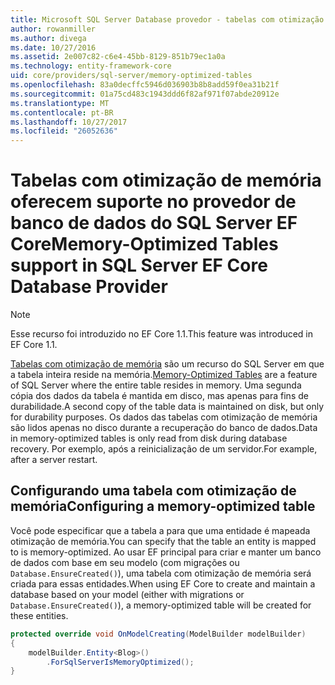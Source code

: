 ```yaml
---
title: Microsoft SQL Server Database provedor - tabelas com otimização de memória - EF Core
author: rowanmiller
ms.author: divega
ms.date: 10/27/2016
ms.assetid: 2e007c82-c6e4-45bb-8129-851b79ec1a0a
ms.technology: entity-framework-core
uid: core/providers/sql-server/memory-optimized-tables
ms.openlocfilehash: 83a0decffc5946d036903b8b8add59f0ea31b21f
ms.sourcegitcommit: 01a75cd483c1943ddd6f82af971f07abde20912e
ms.translationtype: MT
ms.contentlocale: pt-BR
ms.lasthandoff: 10/27/2017
ms.locfileid: "26052636"
---
```

# <a name="memory-optimized-tables-support-in-sql-server-ef-core-database-provider"></a><span data-ttu-id="2b4d5-102">Tabelas com otimização de memória oferecem suporte no provedor de banco de dados do SQL Server EF Core</span><span class="sxs-lookup"><span data-stu-id="2b4d5-102">Memory-Optimized Tables support in SQL Server EF Core Database Provider</span></span>

> [!NOTE]  
>
> <span data-ttu-id="2b4d5-103">Esse recurso foi introduzido no EF Core 1.1.</span><span class="sxs-lookup"><span data-stu-id="2b4d5-103">This feature was introduced in EF Core 1.1.</span></span>

<span data-ttu-id="2b4d5-104">[Tabelas com otimização de memória](https://docs.microsoft.com/sql/relational-databases/in-memory-oltp/memory-optimized-tables) são um recurso do SQL Server em que a tabela inteira reside na memória.</span><span class="sxs-lookup"><span data-stu-id="2b4d5-104">[Memory-Optimized Tables](https://docs.microsoft.com/sql/relational-databases/in-memory-oltp/memory-optimized-tables) are a feature of SQL Server where the entire table resides in memory.</span></span> <span data-ttu-id="2b4d5-105">Uma segunda cópia dos dados da tabela é mantida em disco, mas apenas para fins de durabilidade.</span><span class="sxs-lookup"><span data-stu-id="2b4d5-105">A second copy of the table data is maintained on disk, but only for durability purposes.</span></span> <span data-ttu-id="2b4d5-106">Os dados das tabelas com otimização de memória são lidos apenas no disco durante a recuperação do banco de dados.</span><span class="sxs-lookup"><span data-stu-id="2b4d5-106">Data in memory-optimized tables is only read from disk during database recovery.</span></span> <span data-ttu-id="2b4d5-107">Por exemplo, após a reinicialização de um servidor.</span><span class="sxs-lookup"><span data-stu-id="2b4d5-107">For example, after a server restart.</span></span>

## <a name="configuring-a-memory-optimized-table"></a><span data-ttu-id="2b4d5-108">Configurando uma tabela com otimização de memória</span><span class="sxs-lookup"><span data-stu-id="2b4d5-108">Configuring a memory-optimized table</span></span>

<span data-ttu-id="2b4d5-109">Você pode especificar que a tabela a para que uma entidade é mapeada otimização de memória.</span><span class="sxs-lookup"><span data-stu-id="2b4d5-109">You can specify that the table an entity is mapped to is memory-optimized.</span></span> <span data-ttu-id="2b4d5-110">Ao usar EF principal para criar e manter um banco de dados com base em seu modelo (com migrações ou `Database.EnsureCreated()`), uma tabela com otimização de memória será criada para essas entidades.</span><span class="sxs-lookup"><span data-stu-id="2b4d5-110">When using EF Core to create and maintain a database based on your model (either with migrations or `Database.EnsureCreated()`), a memory-optimized table will be created for these entities.</span></span>

``` csharp
protected override void OnModelCreating(ModelBuilder modelBuilder)
{
    modelBuilder.Entity<Blog>()
        .ForSqlServerIsMemoryOptimized();
}
```
